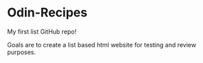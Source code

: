 # Odin-Recipes
My first list GitHub repo!

Goals are to create a list based html website for testing and review purposes.
